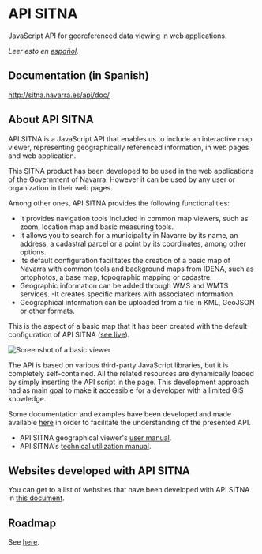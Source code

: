 # API SITNA
JavaScript API for georeferenced data viewing in web applications.

*Leer esto en [español](./README.es-ES.md).*

## Documentation (in Spanish)
http://sitna.navarra.es/api/doc/

## About API SITNA
API SITNA is a JavaScript API that enables us to include an interactive map viewer, representing geographically referenced information, in web pages and web application.

This SITNA product has been developed to be used in the web applications of the Government of Navarra. However it can be used by any user or organization in their web pages.

Among other ones, API SITNA provides the following functionalities:

- It provides navigation tools included in common map viewers, such as zoom, location map and basic measuring tools.
- It allows you to search for a municipality in Navarre by its name, an address, a cadastral parcel or a point by its coordinates, among other options.
- Its default configuration facilitates the creation of a basic map of Navarra with common tools and background maps from IDENA, such as ortophotos, a base map, topographic mapping or cadastre.
- Geographic information can be added through WMS and WMTS services.
-It creates specific markers with associated information.
- Geographical information can be uploaded from a file in KML, GeoJSON or other formats.

This is the aspect of a basic map that it has been created with the default configuration of API SITNA ([see live](http://sitna.tracasa.es/api/examples/Map.1.html)).

![Screenshot of a basic viewer](https://sitna.navarra.es/geoportal/galeria/ejemploAPI1.jpg)

The API is based on various third-party JavaScript libraries, but it is completely self-contained. All the related resources are dynamically loaded by simply inserting the API script in the page. This development approach had as main goal to make it accessible for a developer with a limited GIS knowledge.

Some documentation and examples have been developed and made available [here](http://sitna.navarra.es/api/doc/) in order to facilitate the understanding of the presented API.

- API SITNA geographical viewer's [user manual](https://sitna.navarra.es/geoportal/recursos/Manual%20usuario%20Visor%20API%20SITNA.pdf).
- API SITNA's [technical utilization manual](http://sitna.navarra.es/api/doc/).

## Websites developed with API SITNA
You can get to a list of websites that have been developed with API SITNA in [this document](./websites.md).

## Roadmap
See [here](./roadmap.md).
